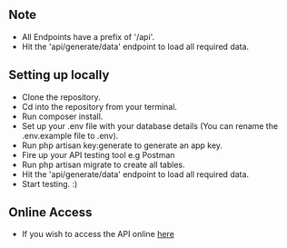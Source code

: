 ## Note
- All Endpoints have a prefix of '/api'.
- Hit the 'api/generate/data' endpoint to load all required data.

## Setting up locally
- Clone the repository.
- Cd into the repository from your terminal.
- Run composer install.
- Set up your .env file with your database details (You can rename the .env.example file to .env).
- Run php artisan key:generate to generate an app key.
- Fire up your API testing tool e.g Postman
- Run php artisan migrate to create all tables.
- Hit the 'api/generate/data' endpoint to load all required data.
- Start testing. :)

## Online Access
- If you wish to access the API online [here](https://game-catalog-api.herokuapp.com/)